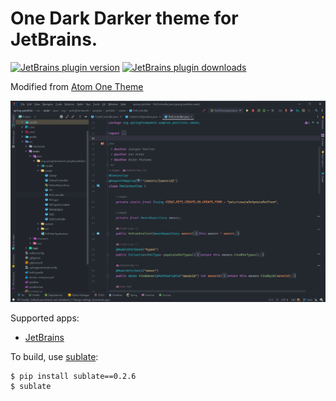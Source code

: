 # One Dark Darker theme for JetBrains.

[![JetBrains plugin version](https://img.shields.io/jetbrains/plugin/v/20140-one-dark-darker.svg)](https://plugins.jetbrains.com/plugin/20140-one-dark-darker)
[![JetBrains plugin downloads](https://img.shields.io/jetbrains/plugin/d/20140-one-dark-darker.svg)](https://plugins.jetbrains.com/plugin/20140-one-dark-darker)

Modified from [Atom One Theme](https://github.com/subtheme-dev/atom-one)

![Atom One Dark](theme/jetbrains/screenshots/one-dark-darker.png)

Supported apps:
- [JetBrains](theme/jetbrains)

To build, use [sublate](https://github.com/espositocode/sublate):

    $ pip install sublate==0.2.6
    $ sublate
